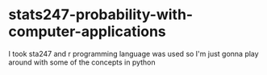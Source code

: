 # stats247-probability-with-computer-applications
I took sta247 and r programming language was used
so I'm just gonna play around with some of the concepts in python
